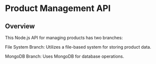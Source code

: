 # Product Management API

## Overview
This Node.js API for managing products has two branches:

File System Branch: Utilizes a file-based system for storing product data.



MongoDB Branch: Uses MongoDB for database operations.
